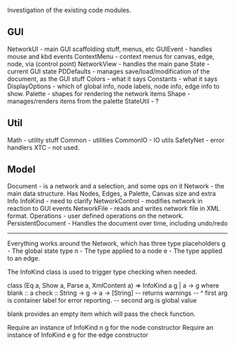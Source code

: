 Investigation of the existing code modules.


GUI
---

NetworkUI - main GUI scaffolding stuff, menus, etc
 GUIEvent - handles mouse and kbd events
  ContextMenu - context menus for canvas, edge, node, via (control point)
  NetworkView - handles the main pane
  State - current GUI state
PDDefaults - manages save/load/modification of the document, as the GUI stuff
Colors - what it says
Constants - what it says
DisplayOptions - which of global info, node labels, node info, edge info to show.
Palette - shapes for rendering the network items
Shape - manages/renders items from the palette
StateUtil - ?

Util
----

Math - utility stuff
Common - utilities
CommonIO - IO utils
SafetyNet - error handlers
XTC - not used.

Model
-----
Document - is a network and a selection, and some ops on it
 Network - the main data structure. Has Nodes, Edges, a Palette, Canvas size and extra Info
  InfoKind - need to clarify
NetworkControl - modifies network in reaction to GUI events
NetworkFile - reads and writes network file in XML format.
Operations - user defined operations on the network.
PersistentDocument - Handles the document over time, including undo/redo

-------------------------

Everything works around the Network, which has three type placeholders
g - The global state type
n - The type applied to a node
e - The type applied to an edge.

The InfoKind class is used to trigger type checking when needed.

class (Eq a, Show a, Parse a, XmlContent a) => InfoKind a g | a -> g where
    blank :: a
    check :: String -> g -> a -> [String]		-- returns warnings
	-- ^ first arg is container label for error reporting.
	--   second arg is global value

blank provides an empty item which will pass the check function.

Require an instance of InfoKind n g for the node constructor
Require an instance of InfoKind e g for the edge constructor




